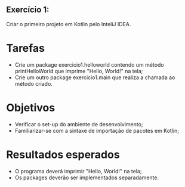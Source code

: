 ## Exercício 1:

Criar o primeiro projeto em Kotlin pelo InteliJ IDEA.

# Tarefas
- Crie um package exercicio1.helloworld contendo um método printHelloWorld que imprime "Hello, World!" na tela;
- Crie um outro package exercicio1.main que realiza a chamada ao método criado.

# Objetivos
- Verificar o set-up do ambiente de desenvolvimento;
- Familiarizar-se com a sintaxe de importação de pacotes em Kotlin;

# Resultados esperados
- O programa deverá imprimir "Hello, World!" na tela;
- Os packages deverão ser implementados separadamente. 
